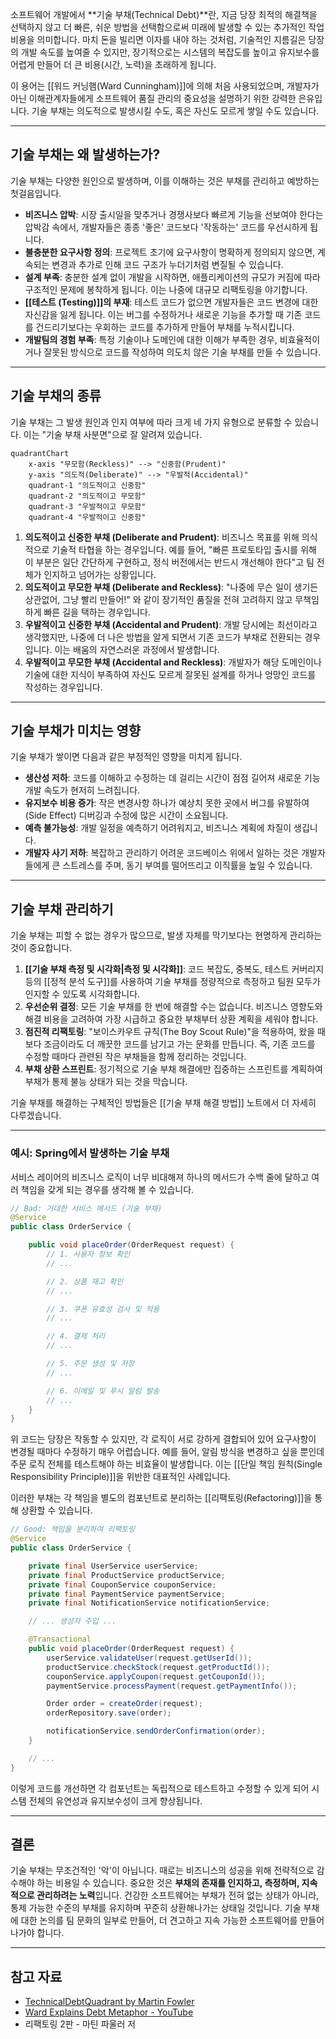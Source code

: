 소프트웨어 개발에서 **기술 부채(Technical Debt)**란, 지금 당장 최적의 해결책을 선택하지 않고 더 빠른, 쉬운 방법을 선택함으로써 미래에 발생할 수 있는 추가적인 작업 비용을 의미합니다. 마치 돈을 빌리면 이자를 내야 하는 것처럼, 기술적인 지름길은 당장의 개발 속도를 높여줄 수 있지만, 장기적으로는 시스템의 복잡도를 높이고 유지보수를 어렵게 만들어 더 큰 비용(시간, 노력)을 초래하게 됩니다. 

이 용어는 [[워드 커닝햄(Ward Cunningham)]]에 의해 처음 사용되었으며, 개발자가 아닌 이해관계자들에게 소프트웨어 품질 관리의 중요성을 설명하기 위한 강력한 은유입니다. 기술 부채는 의도적으로 발생시킬 수도, 혹은 자신도 모르게 쌓일 수도 있습니다.

---

## 기술 부채는 왜 발생하는가?

기술 부채는 다양한 원인으로 발생하며, 이를 이해하는 것은 부채를 관리하고 예방하는 첫걸음입니다.

- **비즈니스 압박**: 시장 출시일을 맞추거나 경쟁사보다 빠르게 기능을 선보여야 한다는 압박감 속에서, 개발자들은 종종 '좋은' 코드보다 '작동하는' 코드를 우선시하게 됩니다.
- **불충분한 요구사항 정의**: 프로젝트 초기에 요구사항이 명확하게 정의되지 않으면, 계속되는 변경과 추가로 인해 코드 구조가 누더기처럼 변질될 수 있습니다.
- **설계 부족**: 충분한 설계 없이 개발을 시작하면, 애플리케이션의 규모가 커짐에 따라 구조적인 문제에 봉착하게 됩니다. 이는 나중에 대규모 리팩토링을 야기합니다.
- **[[테스트 (Testing)]]의 부재**: 테스트 코드가 없으면 개발자들은 코드 변경에 대한 자신감을 잃게 됩니다. 이는 버그를 수정하거나 새로운 기능을 추가할 때 기존 코드를 건드리기보다는 우회하는 코드를 추가하게 만들어 부채를 누적시킵니다.
- **개발팀의 경험 부족**: 특정 기술이나 도메인에 대한 이해가 부족한 경우, 비효율적이거나 잘못된 방식으로 코드를 작성하여 의도치 않은 기술 부채를 만들 수 있습니다.

---

## 기술 부채의 종류

기술 부채는 그 발생 원인과 인지 여부에 따라 크게 네 가지 유형으로 분류할 수 있습니다. 이는 "기술 부채 사분면"으로 잘 알려져 있습니다.

```mermaid
quadrantChart
    x-axis "무모함(Reckless)" --> "신중함(Prudent)"
    y-axis "의도적(Deliberate)" --> "우발적(Accidental)"
    quadrant-1 "의도적이고 신중함"
    quadrant-2 "의도적이고 무모함"
    quadrant-3 "우발적이고 무모함"
    quadrant-4 "우발적이고 신중함"
```

1. **의도적이고 신중한 부채 (Deliberate and Prudent)**: 비즈니스 목표를 위해 의식적으로 기술적 타협을 하는 경우입니다. 예를 들어, "빠른 프로토타입 출시를 위해 이 부분은 일단 간단하게 구현하고, 정식 버전에서는 반드시 개선해야 한다"고 팀 전체가 인지하고 넘어가는 상황입니다.
2. **의도적이고 무모한 부채 (Deliberate and Reckless)**: "나중에 무슨 일이 생기든 상관없어, 그냥 빨리 만들어!" 와 같이 장기적인 품질을 전혀 고려하지 않고 무책임하게 빠른 길을 택하는 경우입니다.
3. **우발적이고 신중한 부채 (Accidental and Prudent)**: 개발 당시에는 최선이라고 생각했지만, 나중에 더 나은 방법을 알게 되면서 기존 코드가 부채로 전환되는 경우입니다. 이는 배움의 자연스러운 과정에서 발생합니다.
4. **우발적이고 무모한 부채 (Accidental and Reckless)**: 개발자가 해당 도메인이나 기술에 대한 지식이 부족하여 자신도 모르게 잘못된 설계를 하거나 엉망인 코드를 작성하는 경우입니다.

---

## 기술 부채가 미치는 영향

기술 부채가 쌓이면 다음과 같은 부정적인 영향을 미치게 됩니다.

- **생산성 저하**: 코드를 이해하고 수정하는 데 걸리는 시간이 점점 길어져 새로운 기능 개발 속도가 현저히 느려집니다.
- **유지보수 비용 증가**: 작은 변경사항 하나가 예상치 못한 곳에서 버그를 유발하여(Side Effect) 디버깅과 수정에 많은 시간이 소요됩니다.
- **예측 불가능성**: 개발 일정을 예측하기 어려워지고, 비즈니스 계획에 차질이 생깁니다.
- **개발자 사기 저하**: 복잡하고 관리하기 어려운 코드베이스 위에서 일하는 것은 개발자들에게 큰 스트레스를 주며, 동기 부여를 떨어뜨리고 이직률을 높일 수 있습니다.

---

## 기술 부채 관리하기

기술 부채는 피할 수 없는 경우가 많으므로, 발생 자체를 막기보다는 현명하게 관리하는 것이 중요합니다.

1. **[[기술 부채 측정 및 시각화|측정 및 시각화]]**: 코드 복잡도, 중복도, 테스트 커버리지 등의 [[정적 분석 도구]]를 사용하여 기술 부채를 정량적으로 측정하고 팀원 모두가 인지할 수 있도록 시각화합니다.
2. **우선순위 결정**: 모든 기술 부채를 한 번에 해결할 수는 없습니다. 비즈니스 영향도와 해결 비용을 고려하여 가장 시급하고 중요한 부채부터 상환 계획을 세워야 합니다.
3. **점진적 리팩토링**: "보이스카우트 규칙(The Boy Scout Rule)"을 적용하여, 왔을 때보다 조금이라도 더 깨끗한 코드를 남기고 가는 문화를 만듭니다. 즉, 기존 코드를 수정할 때마다 관련된 작은 부채들을 함께 정리하는 것입니다.
4. **부채 상환 스프린트**: 정기적으로 기술 부채 해결에만 집중하는 스프린트를 계획하여 부채가 통제 불능 상태가 되는 것을 막습니다.

기술 부채를 해결하는 구체적인 방법들은 [[기술 부채 해결 방법]] 노트에서 더 자세히 다루겠습니다.

---

### 예시: Spring에서 발생하는 기술 부채

서비스 레이어의 비즈니스 로직이 너무 비대해져 하나의 메서드가 수백 줄에 달하고 여러 책임을 갖게 되는 경우를 생각해 볼 수 있습니다.

```java
// Bad: 거대한 서비스 메서드 (기술 부채)
@Service
public class OrderService {

    public void placeOrder(OrderRequest request) {
        // 1. 사용자 정보 확인
        // ...

        // 2. 상품 재고 확인
        // ...

        // 3. 쿠폰 유효성 검사 및 적용
        // ...

        // 4. 결제 처리
        // ...

        // 5. 주문 생성 및 저장
        // ...

        // 6. 이메일 및 푸시 알림 발송
        // ...
    }
}
```

위 코드는 당장은 작동할 수 있지만, 각 로직이 서로 강하게 결합되어 있어 요구사항이 변경될 때마다 수정하기 매우 어렵습니다. 예를 들어, 알림 방식을 변경하고 싶을 뿐인데 주문 로직 전체를 테스트해야 하는 비효율이 발생합니다. 이는 [[단일 책임 원칙(Single Responsibility Principle)]]을 위반한 대표적인 사례입니다.

이러한 부채는 각 책임을 별도의 컴포넌트로 분리하는 [[리팩토링(Refactoring)]]을 통해 상환할 수 있습니다.
```java
// Good: 책임을 분리하여 리팩토링
@Service
public class OrderService {

    private final UserService userService;
    private final ProductService productService;
    private final CouponService couponService;
    private final PaymentService paymentService;
    private final NotificationService notificationService;

    // ... 생성자 주입 ...

    @Transactional
    public void placeOrder(OrderRequest request) {
        userService.validateUser(request.getUserId());
        productService.checkStock(request.getProductId());
        couponService.applyCoupon(request.getCouponId());
        paymentService.processPayment(request.getPaymentInfo());

        Order order = createOrder(request);
        orderRepository.save(order);

        notificationService.sendOrderConfirmation(order);
    }

    // ...
}
```

이렇게 코드를 개선하면 각 컴포넌트는 독립적으로 테스트하고 수정할 수 있게 되어 시스템 전체의 유연성과 유지보수성이 크게 향상됩니다.

---

## 결론

기술 부채는 무조건적인 '악'이 아닙니다. 때로는 비즈니스의 성공을 위해 전략적으로 감수해야 하는 비용일 수 있습니다. 중요한 것은 **부채의 존재를 인지하고, 측정하며, 지속적으로 관리하려는 노력**입니다. 건강한 소프트웨어는 부채가 전혀 없는 상태가 아니라, 통제 가능한 수준의 부채를 유지하며 꾸준히 상환해나가는 상태일 것입니다. 기술 부채에 대한 논의를 팀 문화의 일부로 만들어, 더 견고하고 지속 가능한 소프트웨어를 만들어 나가야 합니다.

---

## 참고 자료

- [TechnicalDebtQuadrant by Martin Fowler](https://martinfowler.com/bliki/TechnicalDebtQuadrant.html)
- [Ward Explains Debt Metaphor - YouTube](https://www.google.com/search?q=https://www.youtube.com/watch%3Fv%3DpqeJBe-V92s)
- 리팩토링 2판 - 마틴 파울러 저